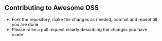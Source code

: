 ## Contributing to Awesome OSS

- Fork the repository, make the changes as needed, commit and repeat till you are done
- Please raise a pull request clearly describing the changes you have made